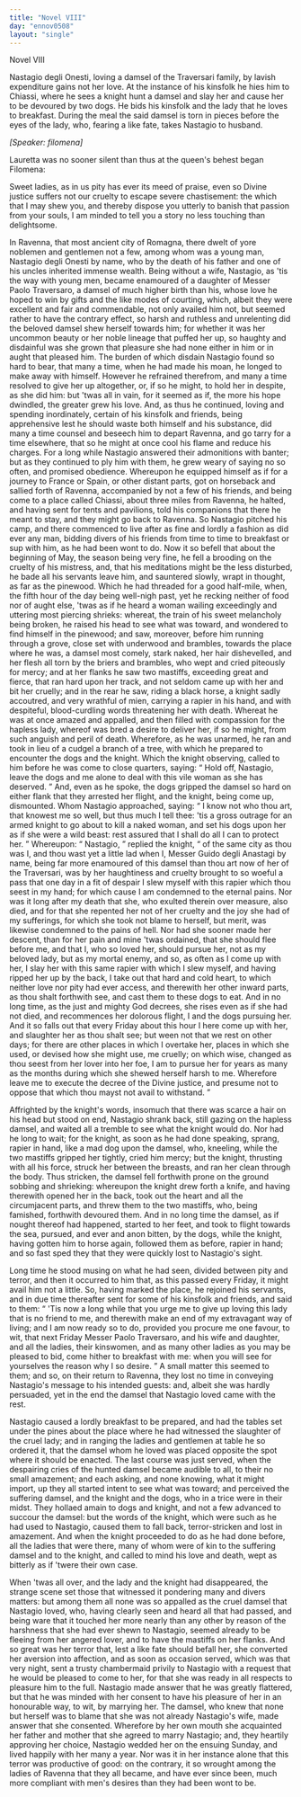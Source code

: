 ```yaml
---
title: "Novel VIII"
day: "ennov0508"
layout: "single"
---
```

<html>
 <head>
 </head>
 <body>
  <div id="nov0508" type="novella" who="filomena">
   <head>
    Novel VIII
   </head>
   <argument>
    <p>
     <milestone id="p05080001"/>
     <!--(i)-->
     Nastagio degli Onesti, loving a damsel of the Traversari
 family, by lavish expenditure gains not her love. At
 the instance of his kinsfolk he hies him to Chiassi,
 where he sees a knight hunt a damsel and slay her and
 cause her to be devoured by two dogs. He bids his
 kinsfolk and the lady that he loves to breakfast.
 During the meal the said damsel is torn in pieces
 before the eyes of the lady, who, fearing a like fate,
 takes Nastagio to husband.
     <!--(/i)-->
    </p>
   </argument>
   <p>
    <i>
     [Speaker: filomena]
    </i>
   </p>
   <div3 type="commentary" who="author">
    <p>
     <milestone id="p05080002"/>
     <!--(sc)-->
     Lauretta
     <!--(/sc)-->
     was no sooner silent than thus at the queen's behest
 began Filomena:
    </p>
   </div3>
   <div3 type="commentary" who="filomena">
    <p>
     <milestone id="p05080003"/>
     Sweet ladies, as in us pity has ever its meed of
 praise, even so Divine justice suffers not our cruelty to escape severe
 chastisement: the which that I may shew you, and thereby dispose
 you utterly to banish that passion from your souls, I am minded to
 tell you a story no less touching than delightsome.
    </p>
   </div3>
   <p>
    <milestone id="p05080004"/>
    In Ravenna, that most ancient city of Romagna, there dwelt of yore
 noblemen and gentlemen not a few, among whom was a young man,
 Nastagio degli Onesti by name, who by the death of his father and one
 of his uncles inherited immense wealth.
    <milestone id="p05080005"/>
    Being without a wife, Nastagio,
 as 'tis the way with young men, became enamoured of a daughter
 of Messer Paolo Traversaro, a damsel of much higher birth than his,
 whose love he hoped to win by gifts and the like modes of courting,
 which,
    <milestone id="p05080006"/>
    albeit they were excellent and fair and commendable, not
 only availed him not, but seemed rather to have the contrary effect,
 so harsh and ruthless and unrelenting did the beloved damsel shew
 herself towards him; for whether it was her uncommon beauty or
    <pb n="50"/>
    her noble lineage that puffed her up, so haughty and disdainful was
 she grown that pleasure she had none either in him or in aught that
 pleased him.
    <milestone id="p05080007"/>
    The burden of which disdain Nastagio found so hard
 to bear, that many a time, when he had made his moan, he longed to
 make away with himself. However he refrained therefrom, and
 many a time resolved to give her up altogether, or, if so he might, to
 hold her in despite, as she did him:
    <milestone id="p05080008"/>
    but 'twas all in vain, for it
 seemed as if, the more his hope dwindled, the greater grew his love.
    <milestone id="p05080009"/>
    And, as thus he continued, loving and spending inordinately, certain
 of his kinsfolk and friends, being apprehensive lest he should waste
 both himself and his substance, did many a time counsel and beseech
 him to depart Ravenna, and go tarry for a time elsewhere, that so he
 might at once cool his flame and reduce his charges.
    <milestone id="p05080010"/>
    For a long
 while Nastagio answered their admonitions with banter; but as they
 continued to ply him with them, he grew weary of saying no so
 often, and promised obedience. Whereupon he equipped himself as
 if for a journey to France or Spain, or other distant parts, got on
 horseback and sallied forth of Ravenna, accompanied by not a few of
 his friends, and being come to a place called Chiassi, about three
 miles from Ravenna,
    <milestone id="p05080011"/>
    he halted, and having sent for tents and pavilions,
 told his companions that there he meant to stay, and they might go
 back to Ravenna.
    <milestone id="p05080012"/>
    So Nastagio pitched his camp, and there commenced
 to live after as fine and lordly a fashion as did ever any man,
 bidding divers of his friends from time to time to breakfast or sup
 with him, as he had been wont to do.
    <milestone id="p05080013"/>
    Now it so befell that about
 the beginning of May, the season being very fine, he fell a brooding
 on the cruelty of his mistress, and, that his meditations might be the
 less disturbed, he bade all his servants leave him, and sauntered slowly,
 wrapt in thought, as far as the pinewood.
    <milestone id="p05080014"/>
    Which he had threaded
 for a good half-mile, when, the fifth hour of the day being well-nigh
 past, yet he recking neither of food nor of aught else, 'twas as if he
 heard a woman wailing exceedingly and uttering most piercing
 shrieks: whereat, the train of his sweet melancholy being broken,
 he raised his head to see what was toward, and wondered to find himself
 in the pinewood;
    <milestone id="p05080015"/>
    and saw, moreover, before him running through
 a grove, close set with underwood and brambles, towards the place
 where he was, a damsel most comely, stark naked, her hair dishevelled,
 and her flesh all torn by the briers and brambles, who wept and cried
    <pb n="51"/>
    piteously for mercy;
    <milestone id="p05080016"/>
    and at her flanks he saw two mastiffs, exceeding
 great and fierce, that ran hard upon her track, and not seldom
 came up with her and bit her cruelly; and in the rear he saw, riding
 a black horse, a knight sadly accoutred, and very wrathful of mien,
 carrying a rapier in his hand, and with despiteful, blood-curdling
 words threatening her with death.
    <milestone id="p05080017"/>
    Whereat he was at once amazed
 and appalled, and then filled with compassion for the hapless lady,
 whereof was bred a desire to deliver her, if so he might, from such
 anguish and peril of death.
    <milestone id="p05080018"/>
    Wherefore, as he was unarmed, he ran
 and took in lieu of a cudgel a branch of a tree, with which he prepared
 to encounter the dogs and the knight.
    <milestone id="p05080019"/>
    Which the knight observing,
 called to him before he was come to close quarters, saying:
    <q direct="unspecified">
     Hold
 off, Nastagio, leave the dogs and me alone to deal with this vile
 woman as she has deserved.
    </q>
    <milestone id="p05080020"/>
    And, even as he spoke, the dogs
 gripped the damsel so hard on either flank that they arrested her flight,
 and the knight, being come up, dismounted. Whom Nastagio
 approached, saying:
    <q direct="unspecified">
     I know not who thou art, that knowest me
 so well, but thus much I tell thee: 'tis a gross outrage for an armed
 knight to go about to kill a naked woman, and set his dogs upon her
 as if she were a wild beast: rest assured that I shall do all I can to
 protect her.
    </q>
    <milestone id="p05080021"/>
    Whereupon:
    <q direct="unspecified">
     Nastagio,
    </q>
    replied the knight,
    <q direct="unspecified">
     of
 the same city as thou was I, and thou wast yet a little lad when I,
 Messer Guido degli Anastagi by name, being far more enamoured of
 this damsel than thou art now of her of the Traversari, was by her
 haughtiness and cruelty brought to so woeful a pass that one day
 in a fit of despair I slew myself with this rapier which thou seest
 in my hand; for which cause I am condemned to the eternal
 pains.
     <milestone id="p05080022"/>
     Nor was it long after my death that she, who exulted
 therein over measure, also died, and for that she repented her
 not of her cruelty and the joy she had of my sufferings, for
 which she took not blame to herself, but merit, was likewise
 condemned to the pains of hell.
     <milestone id="p05080023"/>
     Nor had she sooner made her
 descent, than for her pain and mine 'twas ordained, that she should
 flee before me, and that I, who so loved her, should pursue her, not as
 my beloved lady, but as my mortal enemy,
     <milestone id="p05080024"/>
     and so, as often as I come
 up with her, I slay her with this same rapier with which I slew
 myself, and having ripped her up by the back, I take out that hard
 and cold heart, to which neither love nor pity had ever access, and
     <pb n="52"/>
     therewith her other inward parts, as thou shalt forthwith see, and
 cast them to these dogs to eat.
     <milestone id="p05080025"/>
     And in no long time, as the just
 and mighty God decrees, she rises even as if she had not died, and
 recommences her dolorous flight, I and the dogs pursuing her.
     <milestone id="p05080026"/>
     And
 it so falls out that every Friday about this hour I here come up with
 her, and slaughter her as thou shalt see; but ween not that we rest
 on other days; for there are other places in which I overtake her,
 places in which she used, or devised how she might use, me cruelly;
 on which wise, changed as thou seest from her lover into her foe, I
 am to pursue her for years as many as the months during which she
 shewed herself harsh to me.
     <milestone id="p05080027"/>
     Wherefore leave me to execute the
 decree of the Divine justice, and presume not to oppose that which
 thou mayst not avail to withstand.
    </q>
   </p>
   <p>
    <milestone id="p05080028"/>
    Affrighted by the knight's words, insomuch that there was scarce
 a hair on his head but stood on end, Nastagio shrank back, still gazing
 on the hapless damsel, and waited all a tremble to see what the knight
 would do.
    <milestone id="p05080029"/>
    Nor had he long to wait; for the knight, as soon as he
 had done speaking, sprang, rapier in hand, like a mad dog upon the
 damsel, who, kneeling, while the two mastiffs gripped her tightly,
 cried him mercy; but the knight, thrusting with all his force, struck
 her between the breasts, and ran her clean through the body.
    <milestone id="p05080030"/>
    Thus
 stricken, the damsel fell forthwith prone on the ground sobbing and
 shrieking: whereupon the knight drew forth a knife, and having
 therewith opened her in the back, took out the heart and all the
 circumjacent parts, and threw them to the two mastiffs, who, being
 famished, forthwith devoured them.
    <milestone id="p05080031"/>
    And in no long time the
 damsel, as if nought thereof had happened, started to her feet, and
 took to flight towards the sea, pursued, and ever and anon bitten, by
 the dogs, while the knight, having gotten him to horse again, followed
 them as before, rapier in hand; and so fast sped they that they were
 quickly lost to Nastagio's sight.
   </p>
   <p>
    <milestone id="p05080032"/>
    Long time he stood musing on what he had seen, divided between
 pity and terror, and then it occurred to him that, as this passed
 every Friday, it might avail him not a little. So, having marked the
 place, he rejoined his servants, and in due time thereafter sent for
 some of his kinsfolk and friends, and said to them:
    <milestone id="p05080033"/>
    <q direct="unspecified">
     'Tis now a
 long while that you urge me to give up loving this lady that is no
 friend to me, and therewith make an end of my extravagant way of
     <pb n="53"/>
     living; and I am now ready so to do, provided you procure me one
 favour, to wit, that next Friday Messer Paolo Traversaro, and his
 wife and daughter, and all the ladies, their kinswomen, and as many
 other ladies as you may be pleased to bid, come hither to breakfast
 with me:
     <milestone id="p05080034"/>
     when you will see for yourselves the reason why I so
 desire.
    </q>
    <milestone id="p05080035"/>
    A small matter this seemed to them; and so, on their
 return to Ravenna, they lost no time in conveying Nastagio's message
 to his intended guests: and, albeit she was hardly persuaded, yet in
 the end the damsel that Nastagio loved came with the rest.
   </p>
   <p>
    <milestone id="p05080036"/>
    Nastagio caused a lordly breakfast to be prepared, and had the
 tables set under the pines about the place where he had witnessed
 the slaughter of the cruel lady; and in ranging the ladies and
 gentlemen at table he so ordered it, that the damsel whom he loved
 was placed opposite the spot where it should be enacted.
    <milestone id="p05080037"/>
    The last
 course was just served, when the despairing cries of the hunted
 damsel became audible to all, to their no small amazement; and
 each asking, and none knowing, what it might import, up they all
 started intent to see what was toward; and perceived the suffering
 damsel, and the knight and the dogs, who in a trice were in their
 midst.
    <milestone id="p05080038"/>
    They hollaed amain to dogs and knight, and not a few
 advanced to succour the damsel: but the words of the knight, which
 were such as he had used to Nastagio, caused them to fall back,
 terror-stricken and lost in amazement.
    <milestone id="p05080039"/>
    And when the knight proceeded
 to do as he had done before, all the ladies that were there,
 many of whom were of kin to the suffering damsel and to the knight,
 and called to mind his love and death, wept as bitterly as if 'twere
 their own case.
   </p>
   <p>
    <milestone id="p05080040"/>
    When 'twas all over, and the lady and the knight had disappeared,
 the strange scene set those that witnessed it pondering many and
 divers matters: but among them all none was so appalled as the
 cruel damsel that Nastagio loved, who, having clearly seen and heard
 all that had passed, and being ware that it touched her more nearly
 than any other by reason of the harshness that she had ever shewn to
 Nastagio, seemed already to be fleeing from her angered lover, and
 to have the mastiffs on her flanks.
    <milestone id="p05080041"/>
    And so great was her terror that,
 lest a like fate should befall her, she converted her aversion into
 affection, and as soon as occasion served, which was that very night,
 sent a trusty chambermaid privily to Nastagio with a request that he
    <pb n="54"/>
    would be pleased to come to her, for that she was ready in all respects
 to pleasure him to the full.
    <milestone id="p05080042"/>
    Nastagio made answer that he was
 greatly flattered, but that he was minded with her consent to have
 his pleasure of her in an honourable way, to wit, by marrying her.
    <milestone id="p05080043"/>
    The damsel, who knew that none but herself was to blame that she
 was not already Nastagio's wife, made answer that she consented.
 Wherefore by her own mouth she acquainted her father and mother
 that she agreed to marry Nastagio; and, they heartily approving her
 choice,
    <milestone id="p05080044"/>
    Nastagio wedded her on the ensuing Sunday, and lived
 happily with her many a year. Nor was it in her instance alone that
 this terror was productive of good: on the contrary, it so wrought
 among the ladies of Ravenna that they all became, and have ever
 since been, much more compliant with men's desires than they had
 been wont to be.
   </p>
  </div>
 </body>
</html>
